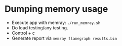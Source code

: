 # Dumping memory usage

* Execute app with memray: `./run_memray.sh`
* Do load testing/any testing.
* Control + c
* Generate report via  `memray flamegraph results.bin`